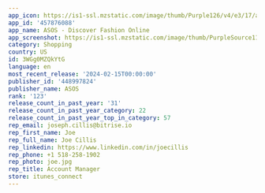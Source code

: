 ```yaml
---
app_icon: https://is1-ssl.mzstatic.com/image/thumb/Purple126/v4/e3/17/ac/e317ac3f-6260-621f-6af7-72244c694a4f/AppIcon-0-1x_U007epad-0-0-sRGB-85-220-0.png/1024x1024bb.png
app_id: '457876088'
app_name: ASOS - Discover Fashion Online
app_screenshot: https://is1-ssl.mzstatic.com/image/thumb/PurpleSource116/v4/eb/41/74/eb41740c-d4b5-cb97-d1d7-e1870c357673/5f989055-4833-494e-8105-33cf3f65de7d_Simulator_Screen_Shot_-_iPhone_13_Pro_Max_-_2023-05-30_at_12.38.21.png/1284x2778bb.png
category: Shopping
country: US
id: 3WGg0MZQkYtG
language: en
most_recent_release: '2024-02-15T00:00:00'
publisher_id: '448997824'
publisher_name: ASOS
rank: '123'
release_count_in_past_year: '31'
release_count_in_past_year_category: 22
release_count_in_past_year_top_in_category: 57
rep_email: joseph.cillis@bitrise.io
rep_first_name: Joe
rep_full_name: Joe Cillis
rep_linkedin: https://www.linkedin.com/in/joecillis
rep_phone: +1 518-258-1902
rep_photo: joe.jpg
rep_title: Account Manager
store: itunes_connect
---
```

